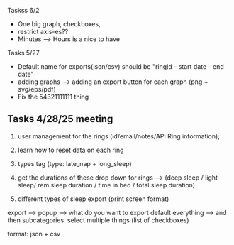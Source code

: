 Taskss 6/2
- One big graph, checkboxes,
- restrict axis-es??
- Minutes --> Hours is a nice to have

Tasks 5/27
- Default name for exports(json/csv) should be "ringId - start date - end date"
- adding graphs --> adding an export button for each graph (png + svg/eps/pdf)
- Fix the 54321111111 thing

Tasks 4/28/25 meeting
---
1. user management for the rings (id/email/notes/API Ring information);

2. learn how to reset data on each ring
 
3. types tag (type: late_nap + long_sleep)

4. get the durations of these 
drop down for rings --> (deep sleep / light sleep/ rem sleep duration / time in bed / total sleep duration)

5.  different types of sleep export (print screen format)

export -->
popup --> what do you want to export default everything --> and then subcategories. select multiple things (list of checkboxes)

format: json + csv


